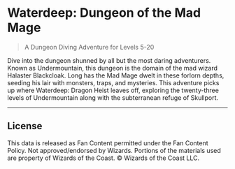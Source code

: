 # Waterdeep: Dungeon of the Mad Mage

> A Dungeon Diving Adventure for Levels 5-20

Dive into the dungeon shunned by all but the most daring adventurers. Known as Undermountain, this dungeon is the domain of the mad wizard Halaster Blackcloak. Long has the Mad Mage dwelt in these forlorn depths, seeding his lair with monsters, traps, and mysteries. This adventure picks up where Waterdeep: Dragon Heist leaves off, exploring the twenty-three levels of Undermountain along with the subterranean refuge of Skullport.

---

## License

This data is released as Fan Content permitted under the Fan Content Policy. Not approved/endorsed by Wizards. Portions of the materials used are property of Wizards of the Coast. © Wizards of the Coast LLC.
